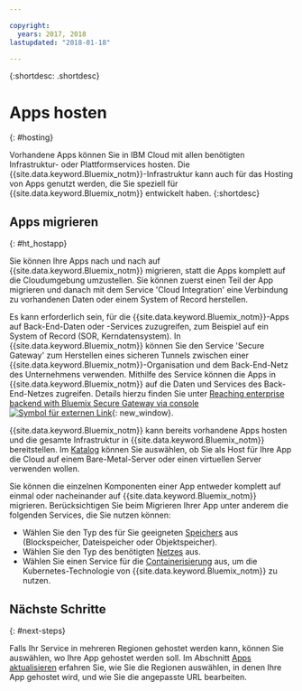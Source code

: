 ```yaml
---

copyright:
  years: 2017, 2018
lastupdated: "2018-01-18"

---
```


{:shortdesc: .shortdesc}

# Apps hosten
{: #hosting}

Vorhandene Apps können Sie in IBM Cloud mit allen benötigten Infrastruktur- oder Plattformservices hosten. Die {{site.data.keyword.Bluemix_notm}}-Infrastruktur kann auch für das Hosting von Apps genutzt werden, die Sie speziell für {{site.data.keyword.Bluemix_notm}} entwickelt haben.
{:shortdesc}

## Apps migrieren
{: #ht_hostapp}

Sie können Ihre Apps nach und nach auf {{site.data.keyword.Bluemix_notm}} migrieren, statt die Apps komplett auf die Cloudumgebung umzustellen. Sie können zuerst einen Teil der App migrieren und danach mit dem Service 'Cloud Integration' eine Verbindung zu vorhandenen Daten oder einem System of Record herstellen.

Es kann erforderlich sein, für die {{site.data.keyword.Bluemix_notm}}-Apps auf Back-End-Daten oder -Services zuzugreifen, zum Beispiel auf ein System of Record (SOR, Kerndatensystem). In {{site.data.keyword.Bluemix_notm}} können Sie den Service 'Secure Gateway' zum Herstellen eines sicheren Tunnels zwischen einer {{site.data.keyword.Bluemix_notm}}-Organisation und dem Back-End-Netz des Unternehmens verwenden. Mithilfe des Service können die Apps in {{site.data.keyword.Bluemix_notm}} auf die Daten und Services des Back-End-Netzes zugreifen. Details hierzu finden Sie unter [Reaching enterprise backend with Bluemix Secure Gateway via console ![Symbol für externen Link](../icons/launch-glyph.svg)](https://developer.ibm.com/bluemix/2015/04/01/reaching-enterprise-backend-bluemix-secure-gateway/){: new_window}.

{{site.data.keyword.Bluemix_notm}} kann bereits vorhandene Apps hosten und die gesamte Infrastruktur in {{site.data.keyword.Bluemix_notm}} bereitstellen. Im [Katalog](https://console.bluemix.net/catalog/?taxonomyNavigation=apps) können Sie auswählen, ob Sie als Host für Ihre App die Cloud auf einem Bare-Metal-Server oder einen virtuellen Server verwenden wollen.

Sie können die einzelnen Komponenten einer App entweder komplett auf einmal oder nacheinander auf {{site.data.keyword.Bluemix_notm}} migrieren. Berücksichtigen Sie beim Migrieren Ihrer App unter anderem die folgenden Services, die Sie nutzen können:

* Wählen Sie den Typ des für Sie geeigneten [Speichers](https://console.bluemix.net/catalog/?taxonomyNavigation=apps&category=slstorage) aus (Blockspeicher, Dateispeicher oder Objektspeicher).
* Wählen Sie den Typ des benötigten [Netzes](https://console.bluemix.net/catalog/?taxonomyNavigation=apps&category=slnetwork) aus.
* Wählen Sie einen Service für die [Containerisierung](https://console.bluemix.net/catalog/?taxonomyNavigation=apps&category=containers) aus, um die Kubernetes-Technologie von {{site.data.keyword.Bluemix_notm}} zu nutzen.

## Nächste Schritte
{: #next-steps}

Falls Ihr Service in mehreren Regionen gehostet werden kann, können Sie auswählen, wo Ihre App gehostet werden soll. Im Abschnitt [Apps aktualisieren](updapps.html) erfahren Sie, wie Sie die Regionen auswählen, in denen Ihre App gehostet wird, und wie Sie die angepasste URL bearbeiten.
